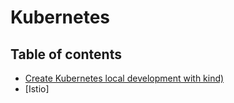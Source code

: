 # Kubernetes
## Table of contents
  - [Create Kubernetes local development with kind)](local-development/kind/README.md)
  - [Istio]